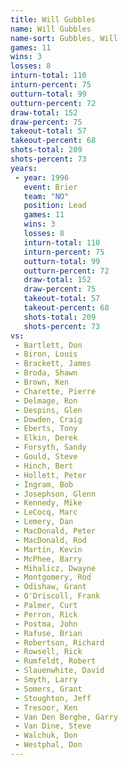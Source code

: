 ```yaml
---
title: Will Gubbles
name: Will Gubbles
name-sort: Gubbles, Will
games: 11
wins: 3
losses: 8
inturn-total: 110
inturn-percent: 75
outturn-total: 99
outturn-percent: 72
draw-total: 152
draw-percent: 75
takeout-total: 57
takeout-percent: 68
shots-total: 209
shots-percent: 73
years:
 - year: 1996
   event: Brier
   team: "NO"
   position: Lead
   games: 11
   wins: 3
   losses: 8
   inturn-total: 110
   inturn-percent: 75
   outturn-total: 99
   outturn-percent: 72
   draw-total: 152
   draw-percent: 75
   takeout-total: 57
   takeout-percent: 68
   shots-total: 209
   shots-percent: 73
vs:
 - Bartlett, Don
 - Biron, Louis
 - Brackett, James
 - Broda, Shawn
 - Brown, Ken
 - Charette, Pierre
 - Delmage, Ron
 - Despins, Glen
 - Dowden, Craig
 - Eberts, Tony
 - Elkin, Derek
 - Forsyth, Sandy
 - Gould, Steve
 - Hinch, Bert
 - Hollett, Peter
 - Ingram, Bob
 - Josephson, Glenn
 - Kennedy, Mike
 - LeCocq, Marc
 - Lemery, Dan
 - MacDonald, Peter
 - MacDonald, Rod
 - Martin, Kevin
 - McPhee, Barry
 - Mihalicz, Dwayne
 - Montgomery, Rod
 - Odishaw, Grant
 - O'Driscoll, Frank
 - Palmer, Curt
 - Perron, Rick
 - Postma, John
 - Rafuse, Brian
 - Robertson, Richard
 - Rowsell, Rick
 - Rumfeldt, Robert
 - Slauenwhite, David
 - Smyth, Larry
 - Somers, Grant
 - Stoughton, Jeff
 - Tresoor, Ken
 - Van Den Berghe, Garry
 - Van Dine, Steve
 - Walchuk, Don
 - Westphal, Don
---
```

